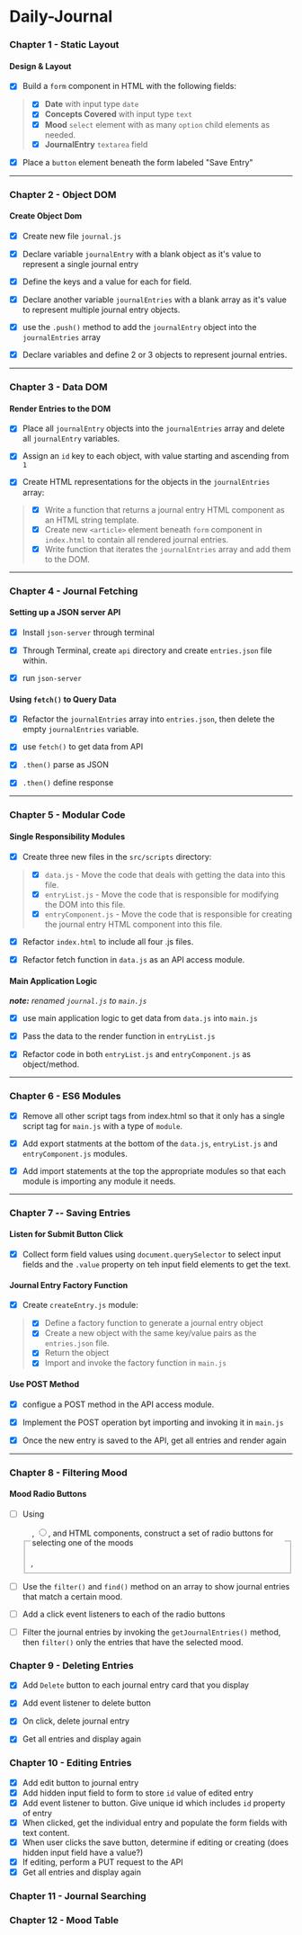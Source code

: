 # Daily-Journal


### Chapter 1 - Static Layout

#### Design & Layout

- [x] Build a `form` component in HTML with the following fields:

>- [x] **Date** with input type `date`
>- [x] **Concepts Covered** with input type `text`
>- [x] **Mood** `select` element with as many `option` child elements as needed.
>- [x] **JournalEntry** `textarea` field

- [x] Place a `button` element beneath the form labeled "Save Entry"

---

### Chapter 2 - Object DOM

#### Create Object Dom

- [x] Create new file `journal.js`

- [x] Declare variable `journalEntry` with a blank object as it's value to represent a single journal entry

- [x] Define the keys and a value for each for field.

- [x] Declare another variable `journalEntries` with a blank array as it's value to represent multiple journal entry objects.

- [x] use the `.push()` method to add the `journalEntry` object into the `journalEntries` array

- [x] Declare variables and define 2 or 3 objects to represent journal entries. 

---

### Chapter 3 - Data DOM

#### Render Entries to the DOM

- [x] Place all `journalEntry` objects into the `journalEntries` array and delete all `journalEntry` variables.

- [x] Assign an `id` key to each object, with value starting and ascending from `1`

- [x] Create HTML representations for the objects in the `journalEntries` array:

> - [x] Write a function that returns a journal entry HTML component as an HTML string template.
> - [x] Create new `<article>` element beneath `form` component in `index.html` to contain all rendered journal entries.
> - [x] Write function that iterates the `journalEntries` array and add them to the DOM.

---

### Chapter 4 - Journal Fetching

#### Setting up a JSON server API

- [x] Install `json-server` through terminal

- [x] Through Terminal, create `api` directory and create `entries.json` file within.

- [x] run `json-server`

#### Using `fetch()` to Query Data

- [x] Refactor the `journalEntries` array into `entries.json`, then delete the empty `journalEntries` variable.

- [x] use `fetch()` to get data from API

- [x] `.then()` parse as JSON

- [x] `.then()` define response

---

### Chapter 5 - Modular Code

#### Single Responsibility Modules

- [x] Create three new files in the `src/scripts` directory:

>- [x] `data.js` - Move the code that deals with getting the data into this file.
>- [x] `entryList.js` - Move the code that is responsible for modifying the DOM into this file.
>- [x] `entryComponent.js` - Move the code that is responsible for creating the journal entry HTML component into this file.

- [x] Refactor `index.html` to include all four .js files.

- [x] Refactor fetch function in `data.js` as an API access module.

#### Main Application Logic

****note:*** renamed `journal.js` to `main.js`*

- [x] use main application logic to get data from `data.js` into `main.js`

- [x] Pass the data to the render function in `entryList.js`

- [x] Refactor code in both `entryList.js` and `entryComponent.js` as object/method.

---

### Chapter 6 - ES6 Modules

- [x] Remove all other script tags from index.html so that it only has a single script tag for `main.js` with a type of `module`.

- [x] Add export statments at the bottom of the `data.js`, `entryList.js` and `entryComponent.js` modules.

- [x] Add import statements at the top the appropriate modules so that each module is importing any module it needs.

---

### Chapter 7 -- Saving Entries

#### Listen for Submit Button Click

- [x] Collect form field values using `document.querySelector` to select input fields and the `.value` property on teh input field elements to get the text.

#### Journal Entry Factory Function

- [x] Create `createEntry.js` module:

>- [x] Define a factory function to generate a journal entry object
>- [x] Create a new object with the same key/value pairs as the `entries.json` file.
>- [x] Return the object
>- [x] Import and invoke the factory function in `main.js`

#### Use POST Method

- [x] configue a POST method in the API access module.

- [x] Implement the POST operation byt importing and invoking it in `main.js`

- [x] Once the new entry is saved to the API, get all entries and render again

---

### Chapter 8 - Filtering Mood

#### Mood Radio Buttons

- [ ] Using <fieldset>, <legend>, <input type="radio">, and <label> HTML components, construct a set of radio buttons for selecting one of the moods

- [ ] Use the `filter()` and `find()` method on an array to show journal entries that match a certain mood.

- [ ] Add a click event listeners to each of the radio buttons

- [ ] Filter the journal entries by invoking the `getJournalEntries()` method, then `filter()` only the entries that have the selected mood.

### Chapter 9 - Deleting Entries

- [x] Add `Delete` button to each journal entry card that you display

- [x] Add event listener to delete button

- [x] On click, delete journal entry

- [x] Get all entries and display again

### Chapter 10 - Editing Entries

- [x] Add edit button to journal entry
- [x] Add hidden input field to form to store `id` value of edited entry
- [x] Add event listener to button. Give unique id which includes `id` property of entry
- [x] When clicked, get the individual entry and populate the form fields with text content.
- [x] When user clicks the save button, determine if editing or creating (does hidden input field have a value?)
- [x] If editing, perform a PUT request to the API
- [x] Get all entries and display again

### Chapter 11 - Journal Searching


### Chapter 12 - Mood Table
